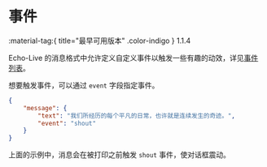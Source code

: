# 事件
:material-tag:{ title="最早可用版本" .color-indigo } <span class="text-version">1.1.4</span>

Echo-Live 的消息格式中允许定义自定义事件以触发一些有趣的动效，详见[事件列表](../custom/event.md)。

想要触发事件，可以通过 `event` 字段指定事件。

``` json linenums="1" hl_lines="4"
{
    "message": {
        "text": "我们所经历的每个平凡的日常，也许就是连续发生的奇迹。",
        "event": "shout"
    }
}
```

上面的示例中，消息会在被打印之前触发 `shout` 事件，使对话框震动。